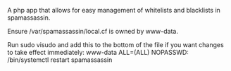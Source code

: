 A php app that allows for easy management of whitelists and blacklists in spamassassin.

Ensure /var/spamassassin/local.cf is owned by www-data.

Run sudo visudo and add this to the bottom of the file if you want changes to take effect immediately:
www-data ALL=(ALL) NOPASSWD: /bin/systemctl restart spamassassin
